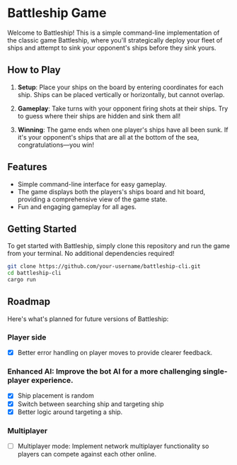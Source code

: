 # Battleship Game

Welcome to Battleship! This is a simple command-line implementation of the classic game Battleship, where you'll strategically deploy your fleet of ships and attempt to sink your opponent's ships before they sink yours.

## How to Play

1. **Setup**: Place your ships on the board by entering coordinates for each ship. Ships can be placed vertically or horizontally, but cannot overlap.

2. **Gameplay**: Take turns with your opponent firing shots at their ships. Try to guess where their ships are hidden and sink them all!

3. **Winning**: The game ends when one player's ships have all been sunk. If it's your opponent's ships that are all at the bottom of the sea, congratulations—you win!

## Features

- Simple command-line interface for easy gameplay.
- The game displays both the players's ships board and hit board, providing a comprehensive view of the game state.
- Fun and engaging gameplay for all ages.

## Getting Started

To get started with Battleship, simply clone this repository and run the game from your terminal. No additional dependencies required!

```bash
git clone https://github.com/your-username/battleship-cli.git
cd battleship-cli
cargo run
```

## Roadmap

Here's what's planned for future versions of Battleship:
### Player side
- [x] Better error handling on player moves to provide clearer feedback.  
### Enhanced AI: Improve the bot AI for a more challenging single-player experience.
- [x] Ship placement is random
- [x] Switch between searching ship and targeting ship
- [x] Better logic around targeting a ship.
### Multiplayer
- [ ] Multiplayer mode: Implement network multiplayer functionality so players can compete against each other online.
